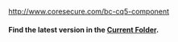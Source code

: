 <http://www.coresecure.com/bc-cq5-component>

#### Find the latest version in the [Current Folder](https://github.com/coresecure/Adobe-CQ5-Brightcove-Connector/tree/master/current).
